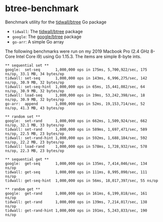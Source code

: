 # btree-benchmark

Benchmark utility for the [tidwall/btree](https://github.com/tidwall/btree) Go package

- `tidwall`: The [tidwall/btree](https://github.com/tidwall/btree) package
- `google`: The [google/btree](https://github.com/google/btree) package
- `go-arr`: A simple Go array

The following benchmarks were run on my 2019 Macbook Pro (2.4 GHz 8-Core Intel Core i9) 
using Go 1.15.3. The items are simple 8-byte ints.

```
** sequential set **
google:  set-seq       1,000,000 ops in 175ms, 5,700,922/sec, 175 ns/op, 33.1 MB, 34 bytes/op
tidwall: set-seq       1,000,000 ops in 143ms, 6,996,275/sec, 142 ns/op, 30.9 MB, 32 bytes/op
tidwall: set-seq-hint  1,000,000 ops in 65ms, 15,441,082/sec, 64 ns/op, 30.9 MB, 32 bytes/op
tidwall: load-seq      1,000,000 ops in 19ms, 53,242,398/sec, 18 ns/op, 30.9 MB, 32 bytes/op
go-arr:  append        1,000,000 ops in 52ms, 19,153,714/sec, 52 ns/op, 41.3 MB, 43 bytes/op

** random set **
google:  set-rand      1,000,000 ops in 662ms, 1,509,924/sec, 662 ns/op, 32.1 MB, 33 bytes/op
tidwall: set-rand      1,000,000 ops in 589ms, 1,697,471/sec, 589 ns/op, 22.5 MB, 23 bytes/op
tidwall: set-rand-hint 1,000,000 ops in 592ms, 1,688,184/sec, 592 ns/op, 22.2 MB, 23 bytes/op
tidwall: load-rand     1,000,000 ops in 578ms, 1,728,932/sec, 578 ns/op, 22.3 MB, 23 bytes/op

** sequential get **
google:  get-seq       1,000,000 ops in 135ms, 7,414,046/sec, 134 ns/op
tidwall: get-seq       1,000,000 ops in 111ms, 8,995,090/sec, 111 ns/op
tidwall: get-seq-hint  1,000,000 ops in 56ms, 18,017,397/sec, 55 ns/op

** random get **
google:  get-rand      1,000,000 ops in 161ms, 6,199,818/sec, 161 ns/op
tidwall: get-rand      1,000,000 ops in 139ms, 7,214,017/sec, 138 ns/op
tidwall: get-rand-hint 1,000,000 ops in 191ms, 5,243,833/sec, 190 ns/op
```
